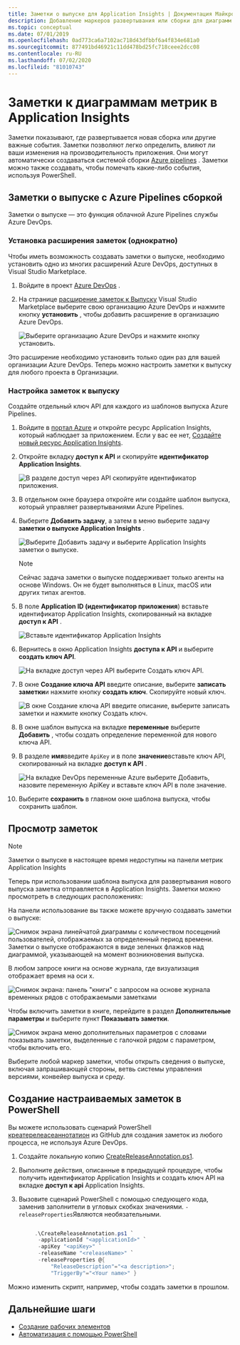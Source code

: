 ```yaml
---
title: Заметки о выпуске для Application Insights | Документация Майкрософт
description: Добавление маркеров развертывания или сборки для диаграмм обозревателя метрик в Application Insights.
ms.topic: conceptual
ms.date: 07/01/2019
ms.openlocfilehash: 0ad773ca6a7102ac718d43dfbbf6a4f834e681a0
ms.sourcegitcommit: 877491bd46921c11dd478bd25fc718ceee2dcc08
ms.contentlocale: ru-RU
ms.lasthandoff: 07/02/2020
ms.locfileid: "81010743"
---
```

# <a name="annotations-on-metric-charts-in-application-insights"></a>Заметки к диаграммам метрик в Application Insights

Заметки показывают, где развертывается новая сборка или другие важные события. Заметки позволяют легко определить, влияют ли ваши изменения на производительность приложения. Они могут автоматически создаваться системой сборки [Azure pipelines](https://docs.microsoft.com/azure/devops/pipelines/tasks/) . Заметки можно также создавать, чтобы помечать какие-либо события, используя PowerShell.

## <a name="release-annotations-with-azure-pipelines-build"></a>Заметки о выпуске с Azure Pipelines сборкой

Заметки о выпуске — это функция облачной Azure Pipelines службы Azure DevOps.

### <a name="install-the-annotations-extension-one-time"></a>Установка расширения заметок (однократно)

Чтобы иметь возможность создавать заметки о выпуске, необходимо установить одно из многих расширений Azure DevOps, доступных в Visual Studio Marketplace.

1. Войдите в проект [Azure DevOps](https://azure.microsoft.com/services/devops/) .
   
1. На странице [расширение заметок к Выпуску](https://marketplace.visualstudio.com/items/ms-appinsights.appinsightsreleaseannotations) Visual Studio Marketplace выберите свою организацию Azure DevOps и нажмите кнопку **установить** , чтобы добавить расширение в организацию Azure DevOps.
   
   ![Выберите организацию Azure DevOps и нажмите кнопку установить.](./media/annotations/1-install.png)
   
Это расширение необходимо установить только один раз для вашей организации Azure DevOps. Теперь можно настроить заметки к выпуску для любого проекта в Организации.

### <a name="configure-release-annotations"></a>Настройка заметок к выпуску

Создайте отдельный ключ API для каждого из шаблонов выпуска Azure Pipelines.

1. Войдите в [портал Azure](https://portal.azure.com) и откройте ресурс Application Insights, который наблюдает за приложением. Если у вас ее нет, [Создайте новый ресурс Application Insights](../../azure-monitor/app/app-insights-overview.md).
   
1. Откройте вкладку **доступ к API** и скопируйте **идентификатор Application Insights**.
   
   ![В разделе доступ через API скопируйте идентификатор приложения.](./media/annotations/2-app-id.png)

1. В отдельном окне браузера откройте или создайте шаблон выпуска, который управляет развертываниями Azure Pipelines.
   
1. Выберите **Добавить задачу**, а затем в меню выберите задачу **заметки о выпуске Application Insights** .
   
   ![Выберите Добавить задачу и выберите Application Insights заметки о выпуске.](./media/annotations/3-add-task.png)

   > [!NOTE]
   > Сейчас задача заметки о выпуске поддерживает только агенты на основе Windows. Он не будет выполняться в Linux, macOS или других типах агентов.
   
1. В поле **Application ID (идентификатор приложения**) вставьте идентификатор Application Insights, скопированный на вкладке **доступ к API** .
   
   ![Вставьте идентификатор Application Insights](./media/annotations/4-paste-app-id.png)
   
1. Вернитесь в окно Application Insights **доступа к API** и выберите **создать ключ API**. 
   
   ![На вкладке доступ через API выберите Создать ключ API.](./media/annotations/5-create-api-key.png)
   
1. В окне **Создание ключа API** введите описание, выберите **записать заметки**и нажмите кнопку **создать ключ**. Скопируйте новый ключ.
   
   ![В окне Создание ключа API введите описание, выберите записать заметки и нажмите кнопку Создать ключ.](./media/annotations/6-create-api-key.png)
   
1. В окне шаблон выпуска на вкладке **переменные** выберите **Добавить** , чтобы создать определение переменной для нового ключа API.

1. В разделе **имя**введите `ApiKey` и в поле **значение**вставьте ключ API, скопированный на вкладке **доступ к API** .
   
   ![На вкладке DevOps переменные Azure выберите Добавить, назовите переменную ApiKey и вставьте ключ API в поле значение.](./media/annotations/7-paste-api-key.png)
   
1. Выберите **сохранить** в главном окне шаблона выпуска, чтобы сохранить шаблон.

## <a name="view-annotations"></a>Просмотр заметок


   > [!NOTE]
   > Заметки о выпуске в настоящее время недоступны на панели метрик Application Insights

Теперь при использовании шаблона выпуска для развертывания нового выпуска заметка отправляется в Application Insights. Заметки можно просмотреть в следующих расположениях:

На панели использование вы также можете вручную создавать заметки о выпуске:

![Снимок экрана линейчатой диаграммы с количеством посещений пользователей, отображаемых за определенный период времени. Заметки о выпуске отображаются в виде зеленых флажков над диаграммой, указывающей на момент возникновения выпуска.](./media/annotations/usage-pane.png)

В любом запросе книги на основе журнала, где визуализация отображает время на оси x.

![Снимок экрана: панель "книги" с запросом на основе журнала временных рядов с отображаемыми заметками](./media/annotations/workbooks-annotations.png)

Чтобы включить заметки в книге, перейдите в раздел **Дополнительные параметры** и выберите пункт **Показывать заметки**.

![Снимок экрана меню дополнительных параметров с словами показывать заметки, выделенные с галочкой рядом с параметром, чтобы включить его.](./media/annotations/workbook-show-annotations.png)

Выберите любой маркер заметки, чтобы открыть сведения о выпуске, включая запрашивающей стороны, ветвь системы управления версиями, конвейер выпуска и среду.

## <a name="create-custom-annotations-from-powershell"></a>Создание настраиваемых заметок в PowerShell
Вы можете использовать сценарий PowerShell [креатерелеасеаннотатион](https://github.com/Microsoft/ApplicationInsights-Home/blob/master/API/CreateReleaseAnnotation.ps1) из GitHub для создания заметок из любого процесса, не используя Azure DevOps. 

1. Создайте локальную копию [CreateReleaseAnnotation.ps1](https://github.com/Microsoft/ApplicationInsights-Home/blob/master/API/CreateReleaseAnnotation.ps1).
   
1. Выполните действия, описанные в предыдущей процедуре, чтобы получить идентификатор Application Insights и создать ключ API на вкладке **доступ к api** Application Insights.
   
1. Вызовите сценарий PowerShell с помощью следующего кода, заменив заполнители в угловых скобках значениями. `-releaseProperties`Являются необязательными. 
   
   ```powershell
   
        .\CreateReleaseAnnotation.ps1 `
         -applicationId "<applicationId>" `
         -apiKey "<apiKey>" `
         -releaseName "<releaseName>" `
         -releaseProperties @{
             "ReleaseDescription"="<a description>";
             "TriggerBy"="<Your name>" }
   ```

Можно изменить скрипт, например, чтобы создать заметки в прошлом.

## <a name="next-steps"></a>Дальнейшие шаги

* [Создание рабочих элементов](../../azure-monitor/app/diagnostic-search.md#create-work-item)
* [Автоматизация с помощью PowerShell](../../azure-monitor/app/powershell.md)
